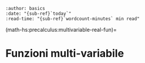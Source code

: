 ```{article-info}
:author: basics
:date: "{sub-ref}`today`"
:read-time: "{sub-ref}`wordcount-minutes` min read"
```

(math-hs:precalculus:multivariable-real-fun)=
# Funzioni multi-variabile


